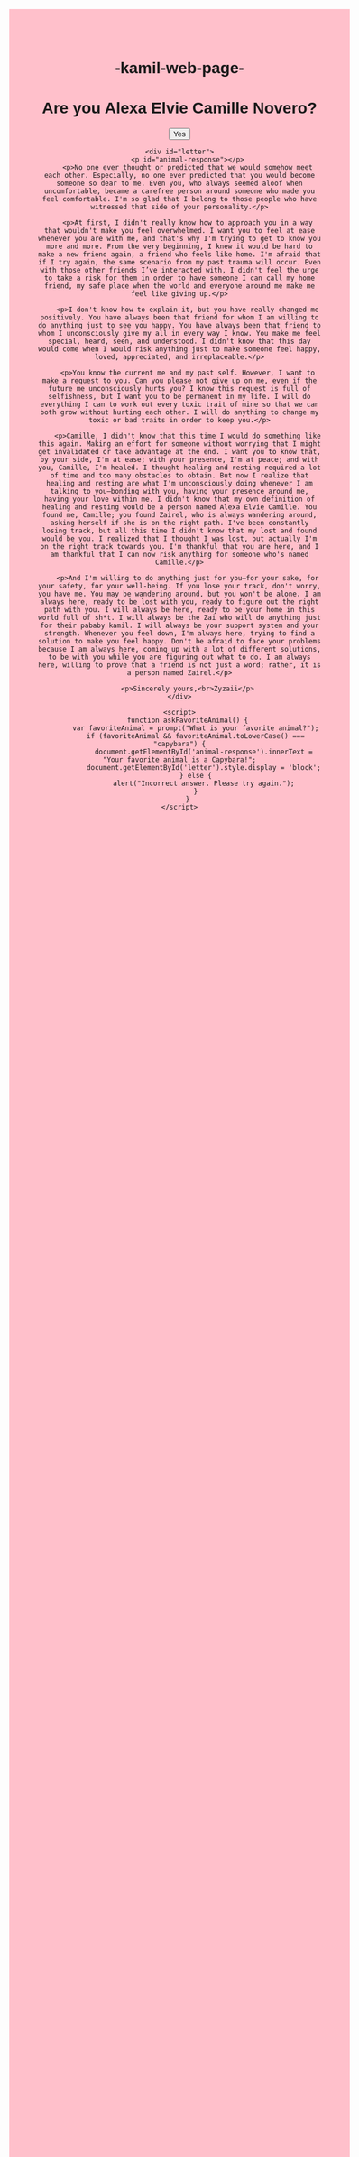 # -kamil-web-page-
<!DOCTYPE html>
<html lang="en">
<head>
    <meta charset="UTF-8">
    <meta name="viewport" content="width=device-width, initial-scale=1.0">
    <title>Simple Page</title>
    <style>
        body {
            font-family: Arial, sans-serif;
            text-align: center;
            margin-top: 20%;
            background-color: pink; /* Set background color to pink */
        }
        #letter {
            display: none;
            margin: 20px auto;
            padding: 20px;
            width: 80%;
            max-width: 600px;
            background-color: white; /* Background color of the letter */
            border: 2px solid pink; /* Border color matching the background */
            white-space: pre-wrap; /* Ensures line breaks are respected */
            text-align: left;
            color: black; /* Ensure text is readable */
        }
        #animal-response {
            font-weight: bold;
            color: #333;
        }
    </style>
</head>
<body>
    <h1>Are you Alexa Elvie Camille Novero?</h1>
    <button onclick="askFavoriteAnimal()">Yes</button>

    <div id="letter">
        <p id="animal-response"></p>
        <p>No one ever thought or predicted that we would somehow meet each other. Especially, no one ever predicted that you would become someone so dear to me. Even you, who always seemed aloof when uncomfortable, became a carefree person around someone who made you feel comfortable. I'm so glad that I belong to those people who have witnessed that side of your personality.</p>

        <p>At first, I didn't really know how to approach you in a way that wouldn't make you feel overwhelmed. I want you to feel at ease whenever you are with me, and that's why I'm trying to get to know you more and more. From the very beginning, I knew it would be hard to make a new friend again, a friend who feels like home. I'm afraid that if I try again, the same scenario from my past trauma will occur. Even with those other friends I’ve interacted with, I didn't feel the urge to take a risk for them in order to have someone I can call my home friend, my safe place when the world and everyone around me make me feel like giving up.</p>

        <p>I don't know how to explain it, but you have really changed me positively. You have always been that friend for whom I am willing to do anything just to see you happy. You have always been that friend to whom I unconsciously give my all in every way I know. You make me feel special, heard, seen, and understood. I didn't know that this day would come when I would risk anything just to make someone feel happy, loved, appreciated, and irreplaceable.</p>

        <p>You know the current me and my past self. However, I want to make a request to you. Can you please not give up on me, even if the future me unconsciously hurts you? I know this request is full of selfishness, but I want you to be permanent in my life. I will do everything I can to work out every toxic trait of mine so that we can both grow without hurting each other. I will do anything to change my toxic or bad traits in order to keep you.</p>

        <p>Camille, I didn't know that this time I would do something like this again. Making an effort for someone without worrying that I might get invalidated or take advantage at the end. I want you to know that, by your side, I'm at ease; with your presence, I'm at peace; and with you, Camille, I'm healed. I thought healing and resting required a lot of time and too many obstacles to obtain. But now I realize that healing and resting are what I'm unconsciously doing whenever I am talking to you—bonding with you, having your presence around me, having your love within me. I didn't know that my own definition of healing and resting would be a person named Alexa Elvie Camille. You found me, Camille; you found Zairel, who is always wandering around, asking herself if she is on the right path. I've been constantly losing track, but all this time I didn't know that my lost and found would be you. I realized that I thought I was lost, but actually I'm on the right track towards you. I'm thankful that you are here, and I am thankful that I can now risk anything for someone who's named Camille.</p>

        <p>And I'm willing to do anything just for you—for your sake, for your safety, for your well-being. If you lose your track, don't worry, you have me. You may be wandering around, but you won't be alone. I am always here, ready to be lost with you, ready to figure out the right path with you. I will always be here, ready to be your home in this world full of sh*t. I will always be the Zai who will do anything just for their pababy kamil. I will always be your support system and your strength. Whenever you feel down, I'm always here, trying to find a solution to make you feel happy. Don't be afraid to face your problems because I am always here, coming up with a lot of different solutions, to be with you while you are figuring out what to do. I am always here, willing to prove that a friend is not just a word; rather, it is a person named Zairel.</p>

        <p>Sincerely yours,<br>Zyzaii</p>
    </div>

    <script>
        function askFavoriteAnimal() {
            var favoriteAnimal = prompt("What is your favorite animal?");
            if (favoriteAnimal && favoriteAnimal.toLowerCase() === "capybara") {
                document.getElementById('animal-response').innerText = "Your favorite animal is a Capybara!";
                document.getElementById('letter').style.display = 'block';
            } else {
                alert("Incorrect answer. Please try again.");
            }
        }
    </script>
</body>
</html>
